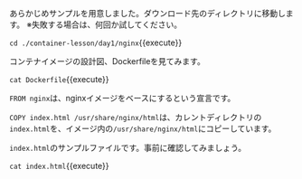 あらかじめサンプルを用意しました。ダウンロード先のディレクトリに移動します。
※失敗する場合は、何回か試してください。

`cd ./container-lesson/day1/nginx`{{execute}}

コンテナイメージの設計図、Dockerfileを見てみます。

`cat Dockerfile`{{execute}}

`FROM nginx`は、nginxイメージをベースにするという宣言です。

`COPY index.html /usr/share/nginx/html`は、カレントディレクトリの`index.html`を、イメージ内の`/usr/share/nginx/html`にコピーしています。

`index.html`のサンプルファイルです。事前に確認してみましょう。

`cat index.html`{{execute}}

